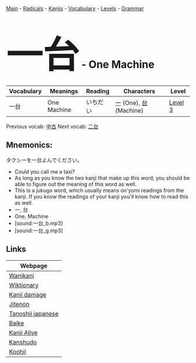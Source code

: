 <style> bigfont {font-size: 100px}</style>
[Main](../README.md) -
[Radicals](../radicals.md) -
[Kanjis](../kanjis.md) -
[Vocabulary](../vocabulary.md) -
[Levels](../levels.md) -
[Grammar](../grammar.md)
# <bigfont> 一台</bigfont> - One Machine 

| Vocabulary | Meanings | Reading | Characters | Level |
| --- | --- | --- | --- | --- |
| 一台 | One Machine | いちだい |  [一](../kanjis/一.md) (One), [台](../kanjis/台.md) (Machine) | [Level 3](../levels/wk_level3.md) |

Previous vocab: [中古](中古.md) Next vocab: [二台](二台.md) 

## Mnemonics:
タクシーを一台よんでください。
* Could you call me a taxi?
* As long as you know the two kanji that make up this word, you should be able to figure out the meaning of this word as well.
* This is a jukugo word, which usually means on'yomi readings from the kanji. If you know the readings of your kanji you'll know how to read this as well.
* 一, 台
* One, Machine
* [sound:一台_b.mp3]
* [sound:一台_g.mp3]


## Links 

| Webpage |
| --- |
| [Wanikani          ](https://www.wanikani.com/kanji/一台) |
| [Wiktionary        ](https://en.wiktionary.org/wiki/一台) |
| [Kanji damage      ](http://www.kanjidamage.com/kanji/search?utf8=✓&q=一台) |
| [Jitenon           ](https://jitenon.com/kanji/一台) |
| [Tanoshii japanese ](https://www.tanoshiijapanese.com/dictionary/kanji.cfm?k=一台) |
| [Baike             ](https://baike.baidu.com/item/一台) |
| [Kanji Alive       ](https://app.kanjialive.com/一台) |
| [Kanshudo          ](https://www.kanshudo.com/searchmn?q=一台) |
| [Koohii            ](https://kanji.koohii.com/study/kanji/一台) |
